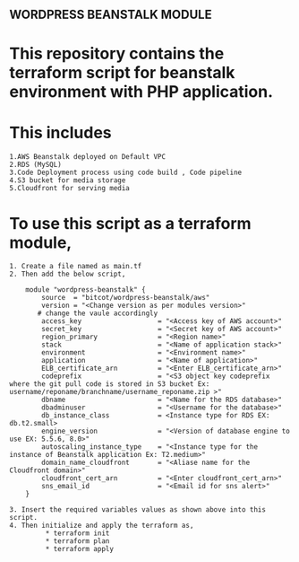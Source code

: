 ## WORDPRESS BEANSTALK MODULE
# This repository contains the terraform script for beanstalk environment with PHP application.

# This includes 
    1.AWS Beanstalk deployed on Default VPC
    2.RDS (MySQL) 
    3.Code Deployment process using code build , Code pipeline
    4.S3 bucket for media storage
    5.Cloudfront for serving media

# To use this script as a terraform module, 
    1. Create a file named as main.tf
    2. Then add the below script,
       
        module "wordpress-beanstalk" {
            source  = "bitcot/wordpress-beanstalk/aws"
            version = "<Change version as per modules version>"
           # change the vaule accordingly 
            access_key                   = "<Access key of AWS account>"
            secret_key                   = "<Secret key of AWS account>"
            region_primary               = "<Region name>"
            stack                        = "<Name of application stack>"
            environment                  = "<Environment name>"
            application                  = "<Name of application>"
            ELB_certificate_arn          = "<Enter ELB_certificate_arn>" 
            codeprefix                   = "<S3 object key codeprefix where the git pull code is stored in S3 bucket Ex: username/reponame/branchname/username_reponame.zip >"
            dbname                       = "<Name for the RDS database>"
            dbadminuser                  = "<Username for the database>"
            db_instance_class            = <Instance type for RDS EX: db.t2.small>
            engine_version               = "<Version of database engine to use EX: 5.5.6, 8.0>"
            autoscaling_instance_type    = "<Instance type for the instance of Beanstalk application Ex: T2.medium>" 
            domain_name_cloudfront       = "<Aliase name for the Cloudfront domain>"
            cloudfront_cert_arn          = "<Enter cloudfront_cert_arn>"
            sns_email_id                 = "<Email id for sns alert>"
        }
        
    3. Insert the required variables values as shown above into this script.
    4. Then initialize and apply the terraform as,
             * terraform init
             * terraform plan 
             * terraform apply 
